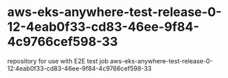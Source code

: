 # aws-eks-anywhere-test-release-0-12-4eab0f33-cd83-46ee-9f84-4c9766cef598-33
repository for use with E2E test job aws-eks-anywhere-test-release-0-12:4eab0f33-cd83-46ee-9f84-4c9766cef598-33
